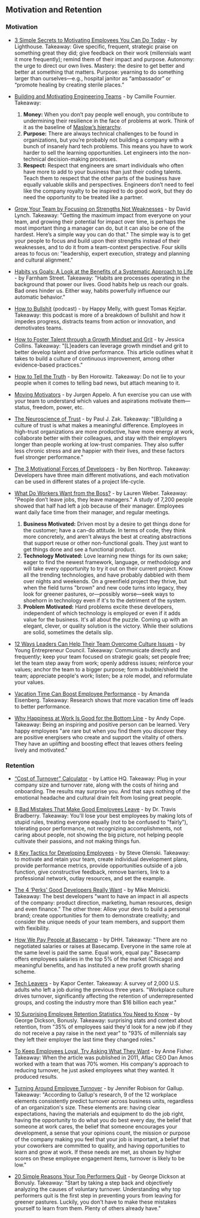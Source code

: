 ## Motivation and Retention

### Motivation

- [3 Simple Secrets to Motivating Employees You Can Do Today](https://getlighthouse.com/blog/motivating-employees) - by Lighthouse. Takeaway: Give specific, frequent, strategic praise on something great they did; give feedback on their work (millennials want it more frequently); remind them of their impact and purpose. Autonomy: the urge to direct our own lives. Mastery: the desire to get better and better at something that matters. Purpose: yearning to do something larger than ourselves—e.g., hospital janitor as “ambassador” or “promote healing by creating sterile places.”

- [Building and Motivating Engineering Teams](https://medium.com/swlh/building-and-motivating-engineering-teams-24fd56910039) - by Camille Fournier. Takeaway:

  1. **Money:** When you don’t pay people well enough, you contribute to undermining their resilience in the face of problems at work. Think of it as the baseline of [Maslow’s hierarchy](https://en.wikipedia.org/wiki/Maslow's_hierarchy_of_needs).
  2. **Purpose:** There are always technical challenges to be found in organizations, but you’re probably not building a company with a bunch of insanely hard tech problems. This means you have to work harder to sell the learning opportunities. Let engineers into the non-technical decision-making processes.
  3. **Respect:** Respect that engineers are smart individuals who often have more to add to your business than just their coding talents. Teach them to respect that the other parts of the business have equally valuable skills and perspectives. Engineers don’t need to feel like the company royalty to be inspired to do good work, but they do need the opportunity to be treated like a partner.

- [Grow Your Team by Focusing on Strengths Not Weaknesses](https://blog.intercom.com/grow-your-team-by-focusing-on-strengths-not-weaknesses/) - by David Lynch. Takeaway: "Getting the maximum impact from everyone on your team, and growing their potential for impact over time, is perhaps the most important thing a manager can do, but it can also be one of the hardest. Here’s a simple way you can do that." The simple way is to get your people to focus and build upon their strengths instead of their weaknesses, and to do it from a team-context perspective. Four skills areas to focus on: "leadership, expert execution, strategy and planning and cultural alignment."

- [Habits vs Goals: A Look at the Benefits of a Systematic Approach to Life](https://www.farnamstreetblog.com/2017/06/habits-vs-goals/) - by Farnham Street. Takeaway: "Habits are processes operating in the background that power our lives. Good habits help us reach our goals. Bad ones hinder us. Either way, habits powerfully influence our automatic behavior."
  
- [How to Bullshit](https://www.happymelly.com/happy-melly-challenge-month-how-to-bull-sht/) (podcast) - by Happy Melly, with guest Tomas Kejzlar. Takeaway: this podcast is more of a breakdown of bullshit and how it impedes progress, distracts teams from action or innovation, and demotivates teams.

- [How to Foster Talent through a Growth Mindset and Grit](http://blog.bonus.ly/how-to-foster-talent-through-a-growth-mindset-and-grit) - by Jessica Collins. Takeaway: "[L]eaders can leverage growth mindset and grit to better develop talent and drive performance. This article outlines what it takes to build a culture of continuous improvement, among other evidence-based practices."

- [How to Tell the Truth](https://a16z.com/2017/07/27/how-to-tell-the-truth/) - by Ben Horowitz. Takeaway: Do not lie to your people when it comes to telling bad news, but attach meaning to it.  
  
- [Moving Motivators](https://management30.com/practice/moving-motivators/) - by Jurgen Appelo. A fun exercise you can use with your team to understand which values and aspirations motivate them—status, freedom, power, etc.

- [The Neuroscience of Trust](https://hbr.org/2017/01/the-neuroscience-of-trust) - by Paul J. Zak. Takeaway: "[B]uilding a culture of trust is what makes a meaningful difference. Employees in high-trust organizations are more productive, have more energy at work, collaborate better with their colleagues, and stay with their employers longer than people working at low-trust companies. They also suffer less chronic stress and are happier with their lives, and these factors fuel stronger performance."

- [The 3 Motivational Forces of Developers](http://www.bennorthrop.com/Essays/2013/developer-motivation.php) - by Ben Northrop. Takeaway: Developers have three main different motivations, and each motivation can be used in different states of a project life-cycle.

- [What Do Workers Want from the Boss?](https://blogs.wsj.com/atwork/2015/04/02/what-do-workers-want-from-the-boss/?__s=ns1epkqjs8qj1ggjuafv) - by Lauren Weber. Takeaway: "People don’t leave jobs, they leave managers." A study of 7,200 people showed that half had left a job because of their manager. Employees want daily face time from their manager, and regular meetings.

  1. **Business Motivated:** Driven most by a desire to get things done for the customer; have a can-do attitude. In terms of code, they think more concretely, and aren't always the best at creating abstractions that support reuse or other non-functional goals. They just want to get things done and see a functional product.
  2. **Technology Motivated:** Love learning new things for its own sake; eager to find the newest framework, language, or methodology and will take every opportunity to try it out on their current project. Know all the trending technologies, and have probably dabbled with them over nights and weekends. On a greenfield project they thrive, but when the field turns "brown" and new code turns into legacy, they look for greener pastures, or—possibly worse—seek ways to shoehorn in technology even if it's to the detriment of the system.
  3. **Problem Motivated:** Hard problems excite these developers, independent of which technology is employed or even if it adds value for the business. It's all about the puzzle. Coming up with an elegant, clever, or quality solution is the victory. While their solutions are solid, sometimes the details slip.

- [12 Ways Leaders Can Help Their Team Overcome Culture Issues](http://switchandshift.com/ways-leaders-overcome-culture-issues) - by Young Entrepreneur Council. Takeaway: Communicate directly and frequently; keep your team focused on strategic goals; set people free; let the team step away from work; openly address issues; reinforce your values; anchor the team to a bigger purpose; form a bubble/shield the team; appreciate people's work; listen; be a role model, and reformulate your values.

- [Vacation Time Can Boost Employee Performance](https://www.employeebenefitadviser.com/news/vacation-time-can-boost-employee-performance) - by Amanda Eisenberg. Takeaway: Research shows that more vacation time off leads to better performance.

- [Why Happiness at Work Is Good for the Bottom Line](http://www.managers.org.uk/insights/news/2017/july/why-happiness-at-work-is-good-for-the-bottom-line) - by Andy Cope. Takeaway: Being an inspiring and positive person can be learned. Very happy employees "are rare but when you find them you discover they are positive energisers who create and support the vitality of others. They have an uplifting and boosting effect that leaves others feeling lively and motivated."

### Retention
- [“Cost of Turnover” Calculator](https://docs.google.com/spreadsheets/d/1BikDho6Odqp7uD6_q3050-T5jayx3orSKPM1ZXwUySI/edit#gid=0) - by Lattice HQ. Takeaway: Plug in your company size and turnover rate, along with the costs of hiring and onboarding. The results may surprise you. And that says nothing of the emotional headache and cultural drain felt from losing great people.

- [8 Bad Mistakes That Make Good Employees Leave](http://www.huffingtonpost.com/entry/8-bad-mistakes-that-make-good-employees-leave_us_592f02e5e4b0d80e3a8a3288) - by Dr. Travis Bradberry. Takeaway: You'll lose your best employees by making lots of stupid rules, treating everyone equally (not to be confused to "fairly"), tolerating poor performance, not recognizing accomplishments, not caring about people, not showing the big picture, not helping people cultivate their passions, and not making things fun. 

- [8 Key Tactics for Developing Employees](https://www.forbes.com/sites/steveolenski/2015/07/20/8-key-tactics-for-developing-employees/#5214a25f6373) - by Steve Olenski. Takeaway: to motivate and retain your team, create individual development plans, provide performance metrics, provide opportunities outside of a job function, give constructive feedback, remove barriers, link to a professional network, outlay resources, and set the example.

- [The 4 ‘Perks’ Good Developers Really Want](https://venturebeat.com/2017/08/27/the-4-perks-good-developers-really-want/) - by Mike Melnicki. Takeaway: The best developers "want to have an impact in all aspects of the company: product direction, marketing, human resources, design and even finance." The other three: Allow your devs to build a personal brand; create opportunities for them to demonstrate creativity; and consider the unique needs of your team members, and support them with flexibility.

- [How We Pay People at Basecamp](https://m.signalvnoise.com/how-we-pay-people-at-basecamp-f1d04f4f194b) - by DHH. Takeaway: "There are no negotiated salaries or raises at Basecamp. Everyone in the same role at the same level is paid the same. Equal work, equal pay." Basecamp offers employees salaries in the top 5% of the market (Chicago) and meaningful benefits, and has instituted a new profit growth sharing scheme.

- [Tech Leavers](http://www.kaporcenter.org/tech-leavers/) - by Kapor Center. Takeaway: A survey of 2,000 U.S. adults who left a job during the previous three years. "Workplace culture drives turnover, significantly affecting the retention of underrepresented groups, and costing the industry more than $16 billion each year."

- [10 Surprising Employee Retention Statistics You Need to Know](http://blog.bonus.ly/10-surprising-employee-retention-statistics-you-need-to-know) - by George Dickson, Bonusly. Takeaway: surprising stats and context about retention, from "35% of employees said they'd look for a new job if they do not receive a pay raise in the next year" to "93% of millennials say they left their employer the last time they changed roles."

- [To Keep Employees Loyal, Try Asking What They Want](http://fortune.com/2011/01/27/to-keep-employees-loyal-try-asking-what-they-want/?__s=ns1epkqjs8qj1ggjuafv) - by Anne Fisher. Takeaway: When the article was published in 2011, Aflac CEO Dan Amos worked with a team that was 70% women. His company's approach to reducing turnover, he just asked employees what they wanted. It produced results.

- [Turning Around Employee Turnover](http://www.gallup.com/businessjournal/106912/turning-around-your-turnover-problem.aspx?__s=ns1epkqjs8qj1ggjuafv) - by Jennifer Robison for Gallup. Takeaway: "According to Gallup's research, 9 of the 12 workplace elements consistently predict turnover across business units, regardless of an organization's size. These elements are: having clear expectations, having the materials and equipment to do the job right, having the opportunity to do what you do best every day, the belief that someone at work cares, the belief that someone encourages your development, a sense that your opinions count, the mission or purpose of the company making you feel that your job is important, a belief that your coworkers are committed to quality, and having opportunities to learn and grow at work. If these needs are met, as shown by higher scores on these employee engagement items, turnover is likely to be low."

- [20 Simple Reasons Your Top Performers Quit](https://blog.bonus.ly/6-simple-reasons-your-top-performers-quit) - by George Dickson at Bonusly. Takeaway: "Start by taking a step back and objectively analyzing the causes of voluntary turnover. Understanding why top performers quit is the first step in preventing yours from leaving for greener pastures. Luckily, you don't have to make these mistakes yourself to learn from them. Plenty of others already have."
